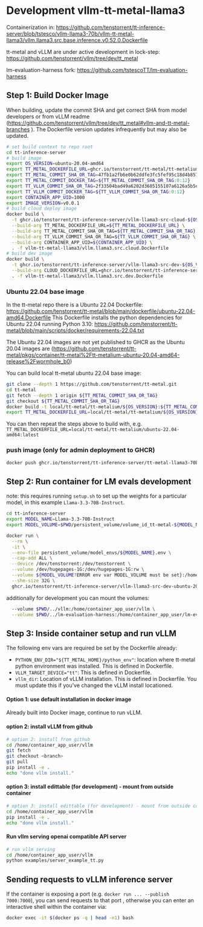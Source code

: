 # Development vllm-tt-metal-llama3

Containerization in: https://github.com/tenstorrent/tt-inference-server/blob/tstesco/vllm-llama3-70b/vllm-tt-metal-llama3/vllm.llama3.src.base.inference.v0.52.0.Dockerfile 

tt-metal and vLLM are under active development in lock-step: https://github.com/tenstorrent/vllm/tree/dev/tt_metal 

lm-evaluation-harness fork: https://github.com/tstescoTT/lm-evaluation-harness

## Step 1: Build Docker Image

When building, update the commit SHA and get correct SHA from model developers or from vLLM readme (https://github.com/tenstorrent/vllm/tree/dev/tt_metal#vllm-and-tt-metal-branches ). The Dockerfile version updates infrequently but may also be updated.
```bash
# set build context to repo root
cd tt-inference-server
# build image
export OS_VERSION=ubuntu-20.04-amd64
export TT_METAL_DOCKERFILE_URL=ghcr.io/tenstorrent/tt-metal/tt-metalium-${OS_VERSION}-release/wormhole_b0:v0.54.0-rc20
export TT_METAL_COMMIT_SHA_OR_TAG=47fb1a2fb6e0b62ddfe3fc5fef95c18d4b857c20
export TT_METAL_COMMIT_DOCKER_TAG=${TT_METAL_COMMIT_SHA_OR_TAG:0:12}
export TT_VLLM_COMMIT_SHA_OR_TAG=2f33504bad49a6202d3685155107a6126a5b5e6e
export TT_VLLM_COMMIT_DOCKER_TAG=${TT_VLLM_COMMIT_SHA_OR_TAG:0:12}
export CONTAINER_APP_UID=1000
export IMAGE_VERSION=v0.0.1
# build cloud deploy image
docker build \
  -t ghcr.io/tenstorrent/tt-inference-server/vllm-llama3-src-cloud-${OS_VERSION}:${IMAGE_VERSION}-${TT_METAL_COMMIT_DOCKER_TAG}-${TT_VLLM_COMMIT_DOCKER_TAG} \
  --build-arg TT_METAL_DOCKERFILE_URL=${TT_METAL_DOCKERFILE_URL} \
  --build-arg TT_METAL_COMMIT_SHA_OR_TAG=${TT_METAL_COMMIT_SHA_OR_TAG} \
  --build-arg TT_VLLM_COMMIT_SHA_OR_TAG=${TT_VLLM_COMMIT_SHA_OR_TAG} \
  --build-arg CONTAINER_APP_UID=${CONTAINER_APP_UID} \
  . -f vllm-tt-metal-llama3/vllm.llama3.src.cloud.Dockerfile
# build dev image
docker build \
  -t ghcr.io/tenstorrent/tt-inference-server/vllm-llama3-src-dev-${OS_VERSION}:${IMAGE_VERSION}-${TT_METAL_COMMIT_DOCKER_TAG}-${TT_VLLM_COMMIT_DOCKER_TAG} \
  --build-arg CLOUD_DOCKERFILE_URL=ghcr.io/tenstorrent/tt-inference-server/vllm-llama3-src-cloud-${OS_VERSION}:${IMAGE_VERSION}-${TT_METAL_COMMIT_DOCKER_TAG}-${TT_VLLM_COMMIT_DOCKER_TAG} \
  . -f vllm-tt-metal-llama3/vllm.llama3.src.dev.Dockerfile
```

### Ubuntu 22.04 base image

In the tt-metal repo there is a Ubuntu 22.04 Dockerfile: https://github.com/tenstorrent/tt-metal/blob/main/dockerfile/ubuntu-22.04-amd64.Dockerfile
This Dockerfile installs the python dependencies for Ubuntu 22.04 running Python 3.10: https://github.com/tenstorrent/tt-metal/blob/main/scripts/docker/requirements-22.04.txt

The Ubuntu 22.04 images are not yet published to GHCR as the Ubuntu 20.04 images are (https://github.com/tenstorrent/tt-metal/pkgs/container/tt-metal%2Ftt-metalium-ubuntu-20.04-amd64-release%2Fwormhole_b0)

You can build local tt-metal ubuntu 22.04 base image:
```bash
git clone --depth 1 https://github.com/tenstorrent/tt-metal.git
cd tt-metal
git fetch --depth 1 origin ${TT_METAL_COMMIT_SHA_OR_TAG}
git checkout ${TT_METAL_COMMIT_SHA_OR_TAG}
docker build -t local/tt-metal/tt-metalium/${OS_VERSION}:${TT_METAL_COMMIT_SHA_OR_TAG} -f dockerfile/${OS_VERSION}.Dockerfile .
export TT_METAL_DOCKERFILE_URL=local/tt-metal/tt-metalium/${OS_VERSION}:${TT_METAL_COMMIT_SHA_OR_TAG}
```

You can then repeat the steps above to build with, e.g. `TT_METAL_DOCKERFILE_URL=local/tt-metal/tt-metalium/ubuntu-22.04-amd64:latest`

### push image (only for admin deployment to GHCR)
```bash
docker push ghcr.io/tenstorrent/tt-inference-server/tt-metal-llama3-70b-src-base-vllm-${OS_VERSION}:${IMAGE_VERSION}-${TT_METAL_COMMIT_DOCKER_TAG}-${TT_VLLM_COMMIT_DOCKER_TAG}
```

## Step 2: Run container for LM evals development

note: this requires running `setup.sh` to set up the weights for a particular model, in this example `Llama-3.3-70B-Instruct`.

```bash
cd tt-inference-server
export MODEL_NAME=Llama-3.3-70B-Instruct
export MODEL_VOLUME=$PWD/persistent_volume/volume_id_tt-metal-${MODEL_NAME}-v0.0.1/

docker run \
  --rm \
  -it \
  --env-file persistent_volume/model_envs/${MODEL_NAME}.env \
  --cap-add ALL \
  --device /dev/tenstorrent:/dev/tenstorrent \
  --volume /dev/hugepages-1G:/dev/hugepages-1G:rw \
  --volume ${MODEL_VOLUME?ERROR env var MODEL_VOLUME must be set}:/home/container_app_user/cache_root:rw \
  --shm-size 32G \
  ghcr.io/tenstorrent/tt-inference-server/vllm-llama3-src-dev-ubuntu-20.04-amd64:v0.0.1-{TT_METAL_COMMIT_DOCKER_TAG}-${TT_VLLM_COMMIT_DOCKER_TAG} bash
```

additionally for development you can mount the volumes:
```bash
  --volume $PWD/../vllm:/home/container_app_user/vllm \
  --volume $PWD/../lm-evaluation-harness:/home/container_app_user/lm-evaluation-harness \
```

## Step 3: Inside container setup and run vLLM

The following env vars are required be set by the Dockerfile already:

- `PYTHON_ENV_DIR="${TT_METAL_HOME}/python_env"`: location where tt-metal python environment was installed. This is defined in Dockerfile.
- `VLLM_TARGET_DEVICE="tt"`: This is defined in Dockerfile.
- `vllm_dir`: Location of vLLM installation. This is defined in Dockerfile. You must update this if you've changed the vLLM install locationed.

#### Option 1: use default installation in docker image

Already built into Docker image, continue to run vLLM.

#### option 2: install vLLM from github

```bash
# option 2: install from github
cd /home/container_app_user/vllm
git fetch
git checkout <branch>
git pull
pip install -e .
echo "done vllm install."
```
#### option 3: install edittable (for development) - mount from outside container

```bash
# option 3: install edittable (for development) - mount from outside container
cd /home/container_app_user/vllm
pip install -e .
echo "done vllm install."
```

#### Run vllm serving openai compatible API server

```bash
# run vllm serving
cd /home/container_app_user/vllm
python examples/server_example_tt.py
```

## Sending requests to vLLM inference server

If the container is exposing a port (e.g. `docker run ... --publish 7000:7000`), you can send requests to that port , otherwise you can enter an interactive shell within the container via:
```bash
docker exec -it $(docker ps -q | head -n1) bash
```
